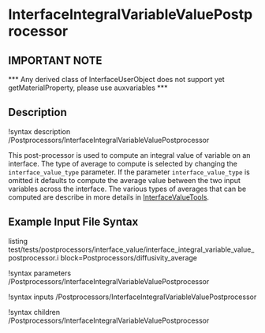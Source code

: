 # InterfaceIntegralVariableValuePostprocessor

## IMPORTANT NOTE
*** Any derived class of InterfaceUserObject does not support yet getMaterialProperty, please use auxvariables ***

## Description
!syntax description /Postprocessors/InterfaceIntegralVariableValuePostprocessor

This post-processor is used to compute an integral value of variable on an interface. The type of average to compute is selected by changing the `interface_value_type` parameter. If the parameter `interface_value_type` is omitted it defaults to compute the average value between the two input variables across the interface.
The various types of averages that can be computed are describe in more details in  [InterfaceValueTools](/InterfaceValueTools.md).


## Example Input File Syntax

listing test/tests/postprocessors/interface_value/interface_integral_variable_value_postprocessor.i block=Postprocessors/diffusivity_average

!syntax parameters /Postprocessors/InterfaceIntegralVariableValuePostprocessor

!syntax inputs /Postprocessors/InterfaceIntegralVariableValuePostprocessor

!syntax children /Postprocessors/InterfaceIntegralVariableValuePostprocessor
